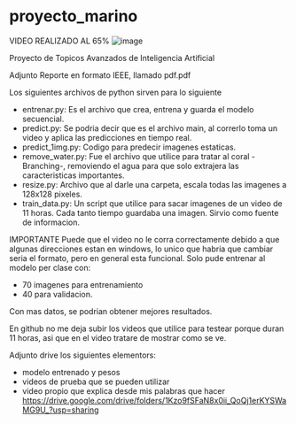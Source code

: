 # proyecto_marino
VIDEO REALIZADO AL 65%
![image](https://user-images.githubusercontent.com/71677184/146693383-ce937ef5-768c-4c41-8a47-15c5b8c521c2.png)




Proyecto de Topicos Avanzados de Inteligencia Artificial

Adjunto Reporte en formato IEEE, llamado pdf.pdf

Los siguientes archivos de python sirven para lo siguiente

- entrenar.py: Es el archivo que crea, entrena y guarda el modelo secuencial.
- predict.py: Se podria decir que es el archivo main, al correrlo toma un video y aplica las predicciones en tiempo real.
- predict_1img.py: Codigo para predecir imagenes estaticas.
- remove_water.py: Fue el archivo que utilice para tratar al coral - Branching-, removiendo el agua para que solo extrajera las caracteristicas importantes.
- resize.py: Archivo que al darle una carpeta, escala todas las imagenes a 128x128 pixeles.
- train_data.py: Un script que utilice para sacar imagenes de un video de 11 horas. Cada tanto tiempo guardaba una imagen. Sirvio como fuente de informacion.

IMPORTANTE
Puede que el video no le corra correctamente debido a que algunas direcciones estan en windows, lo unico que habria que cambiar seria el formato, pero en general esta funcional.
Solo pude entrenar al modelo per clase con: 
- 70 imagenes para entrenamiento
- 40 para validacion.

Con mas datos, se podrian obtener mejores resultados.

En github no me deja subir los videos que utilice para testear porque duran 11 horas, asi que en el video tratare de mostrar como se ve.

Adjunto drive los siguientes elementors:
- modelo entrenado y pesos
- videos de prueba que se pueden utilizar
- video propio que explica desde mis palabras que hacer
https://drive.google.com/drive/folders/1Kzo9fSFaN8x0ii_QoQj1erKYSWaMG9U_?usp=sharing
